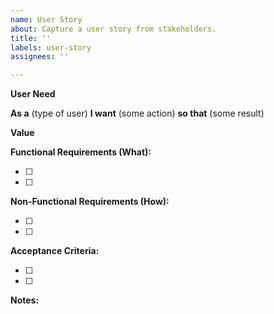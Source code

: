 ```yaml
---
name: User Story
about: Capture a user story from stakeholders.
title: ''
labels: user-story
assignees: ''

---
```


**User Need**

**As a** (type of user)
**I want** (some action)
**so that** (some result)

**Value**


**Functional Requirements (What):**

- [ ]
- [ ]

**Non-Functional Requirements (How):**

- [ ]
- [ ]

**Acceptance Criteria:**

- [ ]
- [ ]

**Notes:**

<!-- Here's a brief explanation of each field:

As a (type of user): This is the role that the stakeholder or user plays. It could be a developer, project manager, security team, etc.

I want (some action): This describes what the user wants to do. It should be a specific action or feature.

so that (some result): This is the reason or benefit that the user expects from performing the action.

Value: This is a description of the value that this specific story delivers i.e. what benefits will be realised for users, Ops Eng, MoJ etc. The value may relate to more than one catagory e.g. saves money, removes an manual process. If there is a metric that can show the value you should include this here.

Functional Requirements: Here, you list what you are going to do - the functional requirements associated with the user story. These could be based on what you learned from the stakeholder interviews, what functionality they need.

[Non-Functional Requirements](https://en.wikipedia.org/wiki/Non-functional_requirement): Here, you list how you are going to do it - the non-functional requirements associated with the user story. These could be about the system's performance, security, usability, standards etc, these are likely more technical than the functional requirements description.

Acceptance Criteria: These are the conditions that must be met for the user story to be considered "done". It should clearly define the boundaries of the user story and help in testing.

Notes: This is for any additional information or details about the user story. -->
